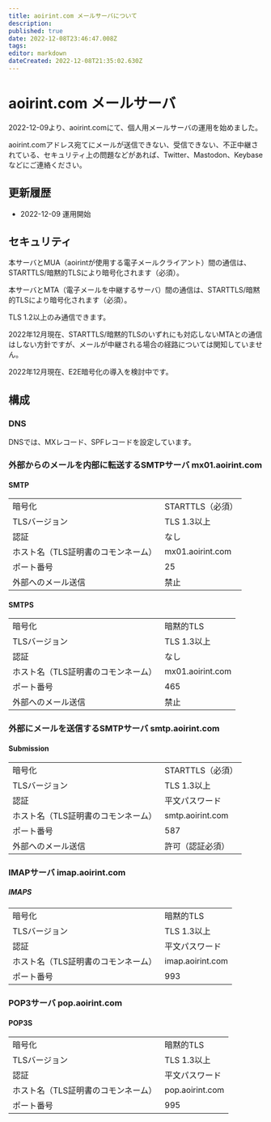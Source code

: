 ```yaml
---
title: aoirint.com メールサーバについて
description: 
published: true
date: 2022-12-08T23:46:47.008Z
tags: 
editor: markdown
dateCreated: 2022-12-08T21:35:02.630Z
---
```


# aoirint.com メールサーバ

2022-12-09より、aoirint.comにて、個人用メールサーバの運用を始めました。

aoirint.comアドレス宛てにメールが送信できない、受信できない、不正中継されている、セキュリティ上の問題などがあれば、Twitter、Mastodon、Keybaseなどにご連絡ください。

## 更新履歴

- 2022-12-09 運用開始

## セキュリティ

本サーバとMUA（aoirintが使用する電子メールクライアント）間の通信は、STARTTLS/暗黙的TLSにより暗号化されます（必須）。

本サーバとMTA（電子メールを中継するサーバ）間の通信は、STARTTLS/暗黙的TLSにより暗号化されます（必須）。

TLS 1.2以上のみ通信できます。

2022年12月現在、STARTTLS/暗黙的TLSのいずれにも対応しないMTAとの通信はしない方針ですが、メールが中継される場合の経路については関知していません。

2022年12月現在、E2E暗号化の導入を検討中です。


## 構成

### DNS

DNSでは、MXレコード、SPFレコードを設定しています。

### 外部からのメールを内部に転送するSMTPサーバ mx01.aoirint.com

#### SMTP

|||
|:--|:--|
|暗号化|STARTTLS（必須）|
|TLSバージョン|TLS 1.3以上|
|認証|なし|
|ホスト名（TLS証明書のコモンネーム）|mx01.aoirint.com|
|ポート番号|25|
|外部へのメール送信|禁止|

#### SMTPS

|||
|:--|:--|
|暗号化|暗黙的TLS|
|TLSバージョン|TLS 1.3以上|
|認証|なし|
|ホスト名（TLS証明書のコモンネーム）|mx01.aoirint.com|
|ポート番号|465|
|外部へのメール送信|禁止|


### 外部にメールを送信するSMTPサーバ smtp.aoirint.com

#### Submission

|||
|:--|:--|
|暗号化|STARTTLS（必須）|
|TLSバージョン|TLS 1.3以上|
|認証|平文パスワード|
|ホスト名（TLS証明書のコモンネーム）|smtp.aoirint.com|
|ポート番号|587|
|外部へのメール送信|許可（認証必須）|


### IMAPサーバ imap.aoirint.com

##### IMAPS

|||
|:--|:--|
|暗号化|暗黙的TLS|
|TLSバージョン|TLS 1.3以上|
|認証|平文パスワード|
|ホスト名（TLS証明書のコモンネーム）|imap.aoirint.com|
|ポート番号|993|

### POP3サーバ pop.aoirint.com

#### POP3S

|||
|:--|:--|
|暗号化|暗黙的TLS|
|TLSバージョン|TLS 1.3以上|
|認証|平文パスワード|
|ホスト名（TLS証明書のコモンネーム）|pop.aoirint.com|
|ポート番号|995|


